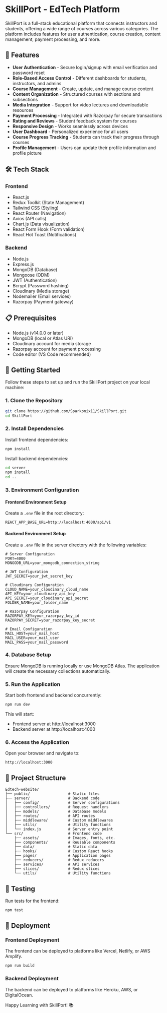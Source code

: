 # SkillPort - EdTech Platform

SkillPort is a full-stack educational platform that connects instructors and students, offering a wide range of courses across various categories. The platform includes features for user authentication, course creation, content management, payment processing, and more.

## 🚀 Features

- **User Authentication** - Secure login/signup with email verification and password reset
- **Role-Based Access Control** - Different dashboards for students, instructors, and admins
- **Course Management** - Create, update, and manage course content
- **Content Organization** - Structured courses with sections and subsections
- **Media Integration** - Support for video lectures and downloadable resources
- **Payment Processing** - Integrated with Razorpay for secure transactions
- **Rating and Reviews** - Student feedback system for courses
- **Responsive Design** - Works seamlessly across devices
- **User Dashboard** - Personalized experience for all users
- **Course Progress Tracking** - Students can track their progress through courses
- **Profile Management** - Users can update their profile information and profile picture

## 🛠️ Tech Stack

### Frontend
- React.js
- Redux Toolkit (State Management)
- Tailwind CSS (Styling)
- React Router (Navigation)
- Axios (API calls)
- Chart.js (Data visualization)
- React Form Hook (Form validation)
- React Hot Toast (Notifications)

### Backend
- Node.js
- Express.js
- MongoDB (Database)
- Mongoose (ODM)
- JWT (Authentication)
- Bcrypt (Password hashing)
- Cloudinary (Media storage)
- Nodemailer (Email services)
- Razorpay (Payment gateway)

## 📋 Prerequisites

- Node.js (v14.0.0 or later)
- MongoDB (local or Atlas URI)
- Cloudinary account for media storage
- Razorpay account for payment processing
- Code editor (VS Code recommended)

## 🚦 Getting Started

Follow these steps to set up and run the SkillPort project on your local machine:

### 1. Clone the Repository

```bash
git clone https://github.com/Sparkonix11/SkillPort.git
cd SkillPort
```

### 2. Install Dependencies

Install frontend dependencies:
```bash
npm install
```

Install backend dependencies:
```bash
cd server
npm install
cd ..
```

### 3. Environment Configuration

#### Frontend Environment Setup

Create a `.env` file in the root directory:
```
REACT_APP_BASE_URL=http://localhost:4000/api/v1
```

#### Backend Environment Setup

Create a `.env` file in the server directory with the following variables:
```
# Server Configuration
PORT=4000
MONGODB_URL=your_mongodb_connection_string

# JWT Configuration
JWT_SECRET=your_jwt_secret_key

# Cloudinary Configuration
CLOUD_NAME=your_cloudinary_cloud_name
API_KEY=your_cloudinary_api_key
API_SECRET=your_cloudinary_api_secret
FOLDER_NAME=your_folder_name

# Razorpay Configuration
RAZORPAY_KEY=your_razorpay_key_id
RAZORPAY_SECRET=your_razorpay_key_secret

# Email Configuration
MAIL_HOST=your_mail_host
MAIL_USER=your_mail_user
MAIL_PASS=your_mail_password
```

### 4. Database Setup

Ensure MongoDB is running locally or use MongoDB Atlas. The application will create the necessary collections automatically.

### 5. Run the Application

Start both frontend and backend concurrently:
```bash
npm run dev
```

This will start:
- Frontend server at http://localhost:3000
- Backend server at http://localhost:4000

### 6. Access the Application

Open your browser and navigate to:
```
http://localhost:3000
```

## 📂 Project Structure

```
Edtech-website/
├── public/                 # Static files
├── server/                 # Backend code
│   ├── config/             # Server configurations
│   ├── controllers/        # Request handlers
│   ├── models/             # Database models
│   ├── routes/             # API routes
│   ├── middleware/         # Custom middlewares
│   ├── utils/              # Utility functions
│   └── index.js            # Server entry point
└── src/                    # Frontend code
    ├── assets/             # Images, fonts, etc.
    ├── components/         # Reusable components
    ├── data/               # Static data
    ├── hooks/              # Custom React hooks
    ├── pages/              # Application pages
    ├── reducers/           # Redux reducers
    ├── services/           # API services
    ├── slices/             # Redux slices
    └── utils/              # Utility functions
```

## 🧪 Testing

Run tests for the frontend:
```bash
npm test
```

## 🚢 Deployment

### Frontend Deployment
The frontend can be deployed to platforms like Vercel, Netlify, or AWS Amplify.

```bash
npm run build
```

### Backend Deployment
The backend can be deployed to platforms like Heroku, AWS, or DigitalOcean.

Happy Learning with SkillPort! 📚
